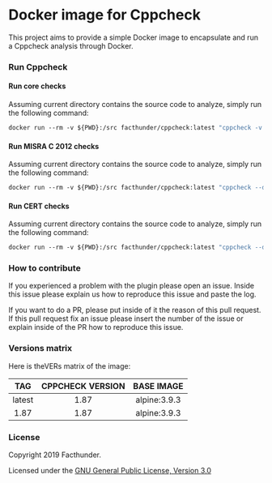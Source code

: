 # Docker image for Cppcheck

This project aims to provide a simple Docker image to encapsulate and run a Cppcheck analysis through Docker.

### Run Cppcheck

#### Run core checks
Assuming current directory contains the source code to analyze, simply run the following command:
```Dockerfile
docker run --rm -v ${PWD}:/src facthunder/cppcheck:latest "cppcheck -v --xml --enable=all . 2> report.xml"
```

#### Run MISRA C 2012 checks
Assuming current directory contains the source code to analyze, simply run the following command:
```Dockerfile
docker run --rm -v ${PWD}:/src facthunder/cppcheck:latest "cppcheck --dump . && misra.py *.dump"
```

#### Run CERT checks
Assuming current directory contains the source code to analyze, simply run the following command:
```Dockerfile
docker run --rm -v ${PWD}:/src facthunder/cppcheck:latest "cppcheck --dump . && cert.py *.dump"
```

### How to contribute
If you experienced a problem with the plugin please open an issue. Inside this issue please explain us how to reproduce this issue and paste the log.

If you want to do a PR, please put inside of it the reason of this pull request. If this pull request fix an issue please insert the number of the issue or explain inside of the PR how to reproduce this issue.

### Versions matrix

Here is theVERs matrix of the image:

|     TAG     | CPPCHECK VERSION |   BASE IMAGE   |
|:-----------:|:----------------:|:--------------:|
|    latest   |       1.87       |  alpine:3.9.3  |
|     1.87    |       1.87       |  alpine:3.9.3  |

### License
Copyright 2019 Facthunder.

Licensed under the [GNU General Public License, Version 3.0](https://www.gnu.org/licenses/gpl.txt)
